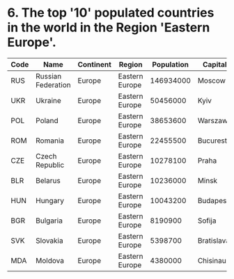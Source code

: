 # 6. The top '10' populated countries in the world in the Region 'Eastern Europe'.

| Code | Name | Continent | Region | Population | Capital |
| --- | --- | --- | --- | --- | --- |
| RUS | Russian Federation | Europe | Eastern Europe | 146934000 | Moscow |
| UKR | Ukraine | Europe | Eastern Europe | 50456000 | Kyiv |
| POL | Poland | Europe | Eastern Europe | 38653600 | Warszawa |
| ROM | Romania | Europe | Eastern Europe | 22455500 | Bucuresti |
| CZE | Czech Republic | Europe | Eastern Europe | 10278100 | Praha |
| BLR | Belarus | Europe | Eastern Europe | 10236000 | Minsk |
| HUN | Hungary | Europe | Eastern Europe | 10043200 | Budapest |
| BGR | Bulgaria | Europe | Eastern Europe | 8190900 | Sofija |
| SVK | Slovakia | Europe | Eastern Europe | 5398700 | Bratislava |
| MDA | Moldova | Europe | Eastern Europe | 4380000 | Chisinau |
